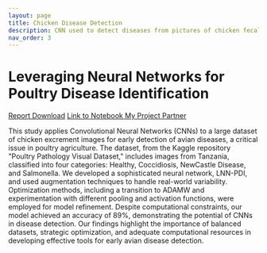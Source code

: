 ```yaml
---
layout: page
title: Chicken Disease Detection
description: CNN used to detect diseases from pictures of chicken fecal matter
nav_order: 3
---
```


# Leveraging Neural Networks for Poultry Disease Identification

<a href="https://github.com/tomok59/tomok59.github.io/raw/main/181 Project.pdf" target="_blank">Report Download</a>
<a href="https://github.com/tomok59/181_final/blob/main/181_final_notebook.ipynb" target="_blank">Link to Notebook </a>
<a href="https://github.com/zaki1503" target="_blank"> My Project Partner </a>


This study applies Convolutional Neural Networks (CNNs) to a large dataset of chicken excrement images for early detection of avian diseases, a critical issue in poultry agriculture. The dataset, from the Kaggle repository "Poultry Pathology Visual Dataset," includes images from Tanzania, classified into four categories: Healthy, Coccidiosis, NewCastle Disease, and Salmonella. 
We developed a sophisticated neural network, LNN-PDI, and used augmentation techniques to handle real-world variability. Optimization methods, including a transition to ADAMW and experimentation with different pooling and activation functions, were employed for model refinement. Despite computational constraints, our model achieved an accuracy of 89%, demonstrating the potential of CNNs in disease detection. Our findings highlight the importance of balanced datasets, strategic optimization, and adequate computational resources in developing effective tools for early avian disease detection.
